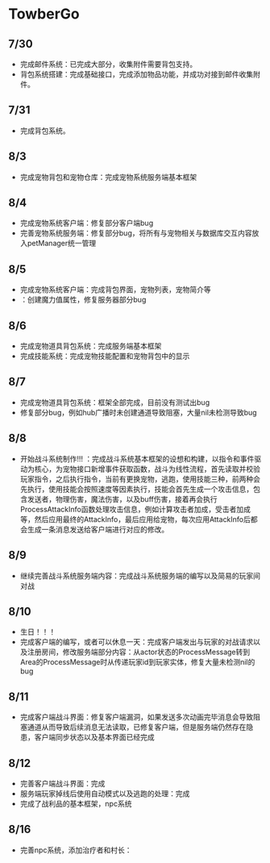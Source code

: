 # TowberGo



## 7/30

* 完成邮件系统：已完成大部分，收集附件需要背包支持。
* 背包系统搭建：完成基础接口，完成添加物品功能，并成功对接到邮件收集附件。

## 7/31

* 完成背包系统。

## 8/3

* 完成宠物背包和宠物仓库：完成宠物系统服务端基本框架

## 8/4

* 完成宠物系统客户端：修复部分客户端bug
* 完善宠物系统服务端：修复部分bug，将所有与宠物相关与数据库交互内容放入petManager统一管理

## 8/5

* 完成宠物系统客户端：完成背包界面，宠物列表，宠物简介等
* ：创建魔力值属性，修复服务器部分bug

## 8/6

* 完成宠物道具背包系统：完成服务端基本框架
* 完成技能系统：完成宠物技能配置和宠物背包中的显示

## 8/7

* 完成宠物道具背包系统：框架全部完成，目前没有测试出bug
* 修复部分bug，例如hub广播时未创建通道导致阻塞，大量nil未检测导致bug

## 8/8

* 开始战斗系统制作!!! ：完成战斗系统基本框架的设想和构建，以指令和事件驱动为核心，为宠物接口新增事件获取函数，战斗为线性流程，首先读取并校验玩家指令，之后执行指令，当前有更换宠物，逃跑，使用技能三种，前两种会先执行，使用技能会按照速度等因素执行，技能会首先生成一个攻击信息，包含发送者，物理伤害，魔法伤害，以及buff伤害，接着再会执行ProcessAttackInfo函数处理攻击信息，例如计算攻击者加成，受击者加成等，然后应用最终的AttackInfo，最后应用给宠物，每次应用AttackInfo后都会生成一条消息发送给客户端进行对应的修改。

## 8/9

* 继续完善战斗系统服务端内容：完成战斗系统服务端的编写以及简易的玩家间对战

## 8/10

* 生日！！！
* 完成客户端的编写，或者可以休息一天：完成客户端发出与玩家的对战请求以及注册房间，修改服务端部分内容：从actor状态的ProcessMessage转到Area的ProcessMessage时从传递玩家id到玩家实体，修复大量未检测nil的bug

## 8/11

* 完成客户端战斗界面：修复客户端漏洞，如果发送多次动画完毕消息会导致阻塞通道从而导致后续消息无法读取，已修复客户端，但是服务端仍然存在隐患，客户端同步状态以及基本界面已经完成

## 8/12

* 完善客户端战斗界面：完成
* 服务端玩家掉线后使用自动模式以及逃跑的处理：完成
* 完成了战利品的基本框架，npc系统

## 8/16

* 完善npc系统，添加治疗者和村长：
